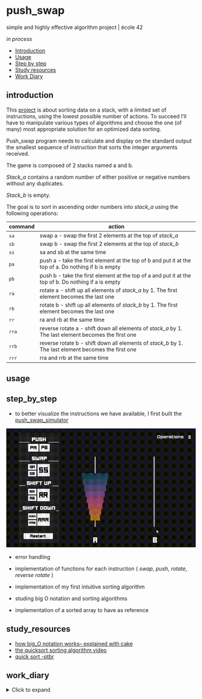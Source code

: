 # push_swap
 simple and highly effective algorithm project | école 42

*in process*

* [Introduction](#introduction)
* [Usage](#usage)
* [Step by step](#step_by_step)
* [Study resources](#study_resources)
* [Work Diary](#work_diary)

## introduction

This [project](./study_resources/en.subject.pdf) is about sorting data on a stack, with a limited set of instructions, using the lowest possible number of actions. To succeed I’ll have to manipulate various types of algorithms and choose the one (of many) most appropriate solution for an optimized data sorting.

Push_swap program needs to calculate and display on the standard output the smallest sequence of instruction that sorts the integer arguments received.

The game is composed of 2 stacks named a and b.

*Stack_a* contains a random number of either positive or negative numbers without any duplicates.

*Stack_b* is empty.

The goal is to sort in ascending order numbers into *stack_a* using the following operations:


command  | action |
---|------|
`sa` | swap a - swap the first 2 elements at the top of *stack_a*					|
`sb` | swap b - swap the first 2 elements at the top of *stack_b*	|
`ss` | sa and sb at the same time |
`pa` | push a - take the first element at the top of b and put it at the top of a. Do nothing if b is empty|
`pb` | push b - take the first element at the top of a and put it at the top of b. Do nothing if a is empty |
`ra` | rotate a - shift up all elements of *stack_a* by 1. The first element becomes the last one			|
`rb` | rotate b - shift up all elements of *stack_b* by 1. The first element becomes the last one 		|
`rr` | ra and rb at the same time			|
`rra` |  reverse rotate a - shift down all elements of *stack_a* by 1. The last element becomes the first one	|
`rrb` |  reverse rotate b - shift down all elements of *stack_b* by 1. The last element becomes the first one	|
`rrr` | rra and rrb at the same time		|


## usage

## step_by_step

* to better visualize the instructions we have available, I first built the [push_swap_simulator](https://phemsi-a.itch.io/push-swap)

![](./study_resources/simulator.gif)

* error handling

* implementation of functions for each instruction ( *swap*, *push*, *rotate*, *reverse rotate* )

* implementation of my first intuitive sorting algorithm

* studing big O notation and sorting algorithms

* implementation of a sorted array to have as reference


## study_resources

* [how big_O notation works– explained with cake](https://www.freecodecamp.org/news/big-o-notation/)
* [the quicksort sorting algorithm video](https://www.youtube.com/watch?v=uXBnyYuwPe8)
* [quick sort -ptbr](https://joaoarthurbm.github.io/eda/posts/quick-sort/)

## work_diary

<details>
  <summary>Click to expand </summary>

* 22/05: After reading the pdf, I felt that it would be good to have a way of visualizing the set of possible instructions that I have, so I started to make a simulator prototype in Unity

* 23/05: simulator prototype finished 

* 24/05: I made a simple makefile to start, coded handling error functions (non-integer inputs, integer overflow and number duplicates) and initialized stack_a with linked lists.

* 25/05: I was having an issue with `0` passing as argument, so I changed the way I was checking if the args are all integers. Swap, push, rotate and reverse rotate are implemented. I chose to change my linked list to make them a doubly linked list, so I can keep track of the previous and following numbers

* 26/05: Functions to check if stack_a are full and sorted are implemented and working properly

* 27/05: I added a function to check if a stack is reverse sorted, and implemented a logic to sort the numbers:
  * check if stack_a is sorted and if stack_b is reverse sorted, to decide what steps to make
  * define between three numbers (first, second, and last) from stack_a wich one is the smallest and send it to stack_b, placing in the best of three spots (first, second and last)
  * when stack_a is sorted and stack_b is reverse sorted, push numbers from b to a

* 28/05: While trying to find a bug, I discovered a problem in swap function with the previous pointer management and fixed it

* 29/05: The program is being able to sort any amount of numbers without any issues, but it is not optimized, therefore bigger numbers (>100) are taking too many steps

* 30/05: In order to optimize the code, I studied sorting algorithms and started to code a function that makes an ordered array from the number list

* 31/05: I  organized my variables inside structs and implemented a quick sort function to order the array that will be used as reference. The rest of the day was spent trying to make this new sorting try, passing to stack_b the lower half of the numbers

* 01/06 - 02/06: hello ~~darkness~~ procrastination my old friend

* 03/07: Trying to get small chunks at a time, I started to debug the new messy code with small numbers, step by step, correcting some weird parts and optimizing it a bit. Tomorrow I need to debug a set of numbers that the code is unable to sort (`-44 -12 86 -85 -60`).
